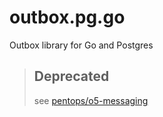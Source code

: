 # outbox.pg.go

Outbox library for Go and Postgres

> ## Deprecated
> see [pentops/o5-messaging](https://github.com/pentops/o5-messaging/tree/main/outbox)
